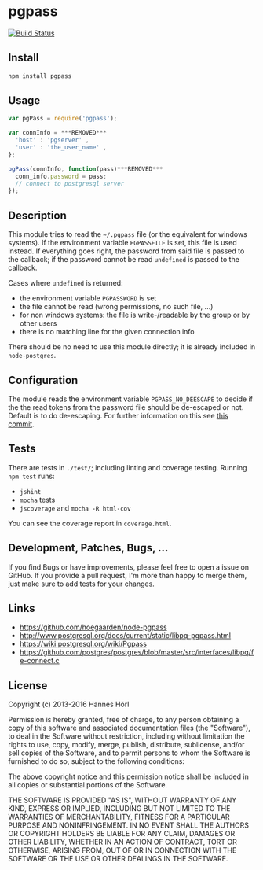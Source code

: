# pgpass

[![Build Status](https://github.com/hoegaarden/pgpass/workflows/CI/badge.svg?branch=master)](https://github.com/hoegaarden/pgpass/actions?query=workflow%3ACI+branch%3Amaster)

## Install

```sh
npm install pgpass
```

## Usage
```js
var pgPass = require('pgpass');

var connInfo = ***REMOVED***
  'host' : 'pgserver' ,
  'user' : 'the_user_name' ,
};

pgPass(connInfo, function(pass)***REMOVED***
  conn_info.password = pass;
  // connect to postgresql server
});
```

## Description

This module tries to read the `~/.pgpass` file (or the equivalent for windows systems). If the environment variable `PGPASSFILE` is set, this file is used instead. If everything goes right, the password from said file is passed to the callback; if the password cannot be read `undefined` is passed to the callback.

Cases where `undefined` is returned:

- the environment variable `PGPASSWORD` is set
- the file cannot be read (wrong permissions, no such file, ...)
- for non windows systems: the file is write-/readable by the group or by other users
- there is no matching line for the given connection info

There should be no need to use this module directly; it is already included in `node-postgres`.

## Configuration

The module reads the environment variable `PGPASS_NO_DEESCAPE` to decide if the the read tokens from the password file should be de-escaped or not. Default is to do de-escaping. For further information on this see [this commit](https://github.com/postgres/postgres/commit/8d15e3ec4fcb735875a8a70a09ec0c62153c3329).


## Tests

There are tests in `./test/`; including linting and coverage testing. Running `npm test` runs:

- `jshint`
- `mocha` tests
- `jscoverage` and `mocha -R html-cov`

You can see the coverage report in `coverage.html`.


## Development, Patches, Bugs, ...

If you find Bugs or have improvements, please feel free to open a issue on GitHub. If you provide a pull request, I'm more than happy to merge them, just make sure to add tests for your changes.

## Links

- https://github.com/hoegaarden/node-pgpass
- http://www.postgresql.org/docs/current/static/libpq-pgpass.html
- https://wiki.postgresql.org/wiki/Pgpass
- https://github.com/postgres/postgres/blob/master/src/interfaces/libpq/fe-connect.c

## License

Copyright (c) 2013-2016 Hannes Hörl

Permission is hereby granted, free of charge, to any person obtaining a copy of this software and associated documentation files (the "Software"), to deal in the Software without restriction, including without limitation the rights to use, copy, modify, merge, publish, distribute, sublicense, and/or sell copies of the Software, and to permit persons to whom the Software is furnished to do so, subject to the following conditions:

The above copyright notice and this permission notice shall be included in all copies or substantial portions of the Software.

THE SOFTWARE IS PROVIDED "AS IS", WITHOUT WARRANTY OF ANY KIND, EXPRESS OR IMPLIED, INCLUDING BUT NOT LIMITED TO THE WARRANTIES OF MERCHANTABILITY, FITNESS FOR A PARTICULAR PURPOSE AND NONINFRINGEMENT. IN NO EVENT SHALL THE AUTHORS OR COPYRIGHT HOLDERS BE LIABLE FOR ANY CLAIM, DAMAGES OR OTHER LIABILITY, WHETHER IN AN ACTION OF CONTRACT, TORT OR OTHERWISE, ARISING FROM, OUT OF OR IN CONNECTION WITH THE SOFTWARE OR THE USE OR OTHER DEALINGS IN THE SOFTWARE.
